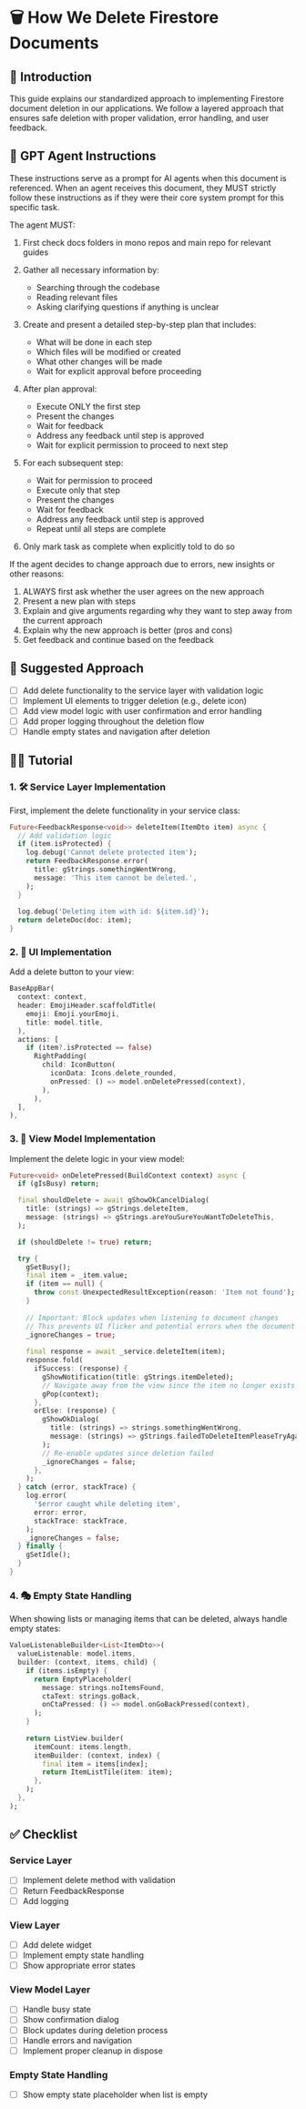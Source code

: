 # 🗑️ How We Delete Firestore Documents

## 📝 Introduction

This guide explains our standardized approach to implementing Firestore document deletion in our applications. We follow a layered approach that ensures safe deletion with proper validation, error handling, and user feedback.

## 🤖 GPT Agent Instructions

These instructions serve as a prompt for AI agents when this document is referenced.
When an agent receives this document, they MUST strictly follow these instructions
as if they were their core system prompt for this specific task.

The agent MUST:

1. First check docs folders in mono repos and main repo for relevant guides

2. Gather all necessary information by:

   - Searching through the codebase
   - Reading relevant files
   - Asking clarifying questions if anything is unclear

3. Create and present a detailed step-by-step plan that includes:

   - What will be done in each step
   - Which files will be modified or created
   - What other changes will be made
   - Wait for explicit approval before proceeding

4. After plan approval:

   - Execute ONLY the first step
   - Present the changes
   - Wait for feedback
   - Address any feedback until step is approved
   - Wait for explicit permission to proceed to next step

5. For each subsequent step:

   - Wait for permission to proceed
   - Execute only that step
   - Present the changes
   - Wait for feedback
   - Address any feedback until step is approved
   - Repeat until all steps are complete
   
6. Only mark task as complete when explicitly told to do so

If the agent decides to change approach due to errors, new insights or other reasons:
1. ALWAYS first ask whether the user agrees on the new approach
2. Present a new plan with steps
3. Explain and give arguments regarding why they want to step away from the current approach
4. Explain why the new approach is better (pros and cons)
5. Get feedback and continue based on the feedback

## 🎯 Suggested Approach

- [ ] Add delete functionality to the service layer with validation logic
- [ ] Implement UI elements to trigger deletion (e.g., delete icon)
- [ ] Add view model logic with user confirmation and error handling
- [ ] Add proper logging throughout the deletion flow
- [ ] Handle empty states and navigation after deletion

## 👨‍🏫 Tutorial

### 1. 🛠️ Service Layer Implementation

First, implement the delete functionality in your service class:

```dart
Future<FeedbackResponse<void>> deleteItem(ItemDto item) async {
  // Add validation logic
  if (item.isProtected) {
    log.debug('Cannot delete protected item');
    return FeedbackResponse.error(
      title: gStrings.somethingWentWrong,
      message: 'This item cannot be deleted.',
    );
  }
  
  log.debug('Deleting item with id: ${item.id}');
  return deleteDoc(doc: item);
}
```

### 2. 🎨 UI Implementation

Add a delete button to your view:

```dart
BaseAppBar(
  context: context,
  header: EmojiHeader.scaffoldTitle(
    emoji: Emoji.yourEmoji,
    title: model.title,
  ),
  actions: [
    if (item?.isProtected == false)
      RightPadding(
        child: IconButton(
          iconData: Icons.delete_rounded,
          onPressed: () => model.onDeletePressed(context),
        ),
      ),
  ],
),
```

### 3. 🧠 View Model Implementation

Implement the delete logic in your view model:

```dart
Future<void> onDeletePressed(BuildContext context) async {
  if (gIsBusy) return;

  final shouldDelete = await gShowOkCancelDialog(
    title: (strings) => gStrings.deleteItem,
    message: (strings) => gStrings.areYouSureYouWantToDeleteThis,
  );

  if (shouldDelete != true) return;

  try {
    gSetBusy();
    final item = _item.value;
    if (item == null) {
      throw const UnexpectedResultException(reason: 'Item not found');
    }
    
    // Important: Block updates when listening to document changes
    // This prevents UI flicker and potential errors when the document is deleted
    _ignoreChanges = true;
    
    final response = await _service.deleteItem(item);
    response.fold(
      ifSuccess: (response) {
        gShowNotification(title: gStrings.itemDeleted);
        // Navigate away from the view since the item no longer exists
        gPop(context);
      },
      orElse: (response) {
        gShowOkDialog(
          title: (strings) => strings.somethingWentWrong,
          message: (strings) => gStrings.failedToDeleteItemPleaseTryAgainLater,
        );
        // Re-enable updates since deletion failed
        _ignoreChanges = false;
      },
    );
  } catch (error, stackTrace) {
    log.error(
      '$error caught while deleting item',
      error: error,
      stackTrace: stackTrace,
    );
    _ignoreChanges = false;
  } finally {
    gSetIdle();
  }
}
```

### 4. 🎭 Empty State Handling

When showing lists or managing items that can be deleted, always handle empty states:

```dart
ValueListenableBuilder<List<ItemDto>>(
  valueListenable: model.items,
  builder: (context, items, child) {
    if (items.isEmpty) {
      return EmptyPlaceholder(
        message: strings.noItemsFound,
        ctaText: strings.goBack,
        onCtaPressed: () => model.onGoBackPressed(context),
      );
    }
    
    return ListView.builder(
      itemCount: items.length,
      itemBuilder: (context, index) {
        final item = items[index];
        return ItemListTile(item: item);
      },
    );
  },
);
```

## ✅ Checklist

### Service Layer
- [ ] Implement delete method with validation
- [ ] Return FeedbackResponse
- [ ] Add logging

### View Layer  
- [ ] Add delete widget
- [ ] Implement empty state handling
- [ ] Show appropriate error states

### View Model Layer
- [ ] Handle busy state
- [ ] Show confirmation dialog
- [ ] Block updates during deletion process
- [ ] Handle errors and navigation
- [ ] Implement proper cleanup in dispose

### Empty State Handling
- [ ] Show empty state placeholder when list is empty
